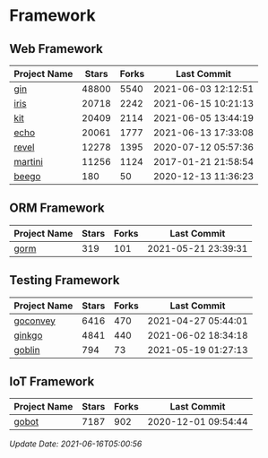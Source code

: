 # Framework

## Web Framework
| Project Name | Stars | Forks | Last Commit |
| ------------ | ----- | ----- | ----------- |
| [gin](https://github.com/gin-gonic/gin) | 48800 | 5540 | 2021-06-03 12:12:51 |
| [iris](https://github.com/kataras/iris) | 20718 | 2242 | 2021-06-15 10:21:13 |
| [kit](https://github.com/go-kit/kit) | 20409 | 2114 | 2021-06-05 13:44:19 |
| [echo](https://github.com/labstack/echo) | 20061 | 1777 | 2021-06-13 17:33:08 |
| [revel](https://github.com/revel/revel) | 12278 | 1395 | 2020-07-12 05:57:36 |
| [martini](https://github.com/go-martini/martini) | 11256 | 1124 | 2017-01-21 21:58:54 |
| [beego](https://github.com/astaxie/beego) | 180 | 50 | 2020-12-13 11:36:23 |

## ORM Framework
| Project Name | Stars | Forks | Last Commit |
| ------------ | ----- | ----- | ----------- |
| [gorm](https://github.com/jinzhu/gorm) | 319 | 101 | 2021-05-21 23:39:31 |

## Testing Framework
| Project Name | Stars | Forks | Last Commit |
| ------------ | ----- | ----- | ----------- |
| [goconvey](https://github.com/smartystreets/goconvey) | 6416 | 470 | 2021-04-27 05:44:01 |
| [ginkgo](https://github.com/onsi/ginkgo) | 4841 | 440 | 2021-06-02 18:34:18 |
| [goblin](https://github.com/franela/goblin) | 794 | 73 | 2021-05-19 01:27:13 |

## IoT Framework
| Project Name | Stars | Forks | Last Commit |
| ------------ | ----- | ----- | ----------- |
| [gobot](https://github.com/hybridgroup/gobot) | 7187 | 902 | 2020-12-01 09:54:44 |

*Update Date: 2021-06-16T05:00:56*